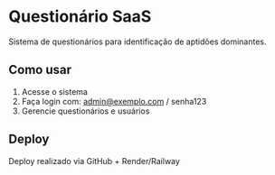# Questionário SaaS

Sistema de questionários para identificação de aptidões dominantes.

## Como usar

1. Acesse o sistema
2. Faça login com: admin@exemplo.com / senha123
3. Gerencie questionários e usuários

## Deploy

Deploy realizado via GitHub + Render/Railway
